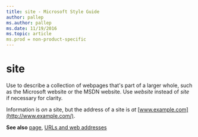 ```yaml
---
title: site - Microsoft Style Guide
author: pallep
ms.author: pallep
ms.date: 11/19/2016
ms.topic: article
ms.prod = non-product-specific
---
```


# site

Use to describe a collection of webpages that's part of a larger whole, such as the Microsoft website or the MSDN website. Use *website* instead of *site* if necessary for clarity.

Information is *on* a site, but the address of a site is *at* [www.example.com](http://www.example.com/).

**See also** [page](https://worldready.cloudapp.net/Styleguide/Read?id=1413&topicid=5650), [URLs and web addresses](/style-guide/urls-web-addresses)
